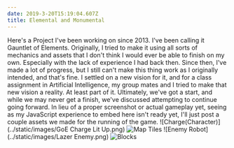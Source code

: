 ```yaml
---
date: 2019-3-20T15:19:04.607Z
title: Elemental and Monumental
---
```

Here's a Project I've been working on since 2013. I've been calling it Gauntlet of Elements. Originally, I tried to make it using all sorts of mechanics and assets that I don't think I would ever be able to finish on my own. Especially with the lack of experience I had back then. Since then, I've made a lot of progress, but I still can't make this thing work as I originally intended, and that's fine. I settled on a new vision for it, and for a class assignment in Artificial Intelligence, my group mates and I tried to make that new vision a reality. At least part of it. Ultimately, we've got a start, and while we may never get a finish, we've discussed attempting to continue going forward. In lieu of a proper screenshot or actual gameplay yet, seeing as my JavaScript experience to embed here isn't ready yet, I'll just post a couple assets we made for the running of the game. ![Charge(Character)](../static/images/GoE Charge Lit Up.png) ![Map Tiles](../static/images/GridTiles.png) ![Enemy Robot](../static/images/Lazer Enemy.png) ![Blocks](../static/images/Blocks.png)
